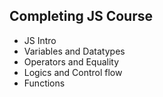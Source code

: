 ## Completing JS Course

- JS Intro
- Variables and Datatypes
- Operators and Equality
- Logics and Control flow
- Functions